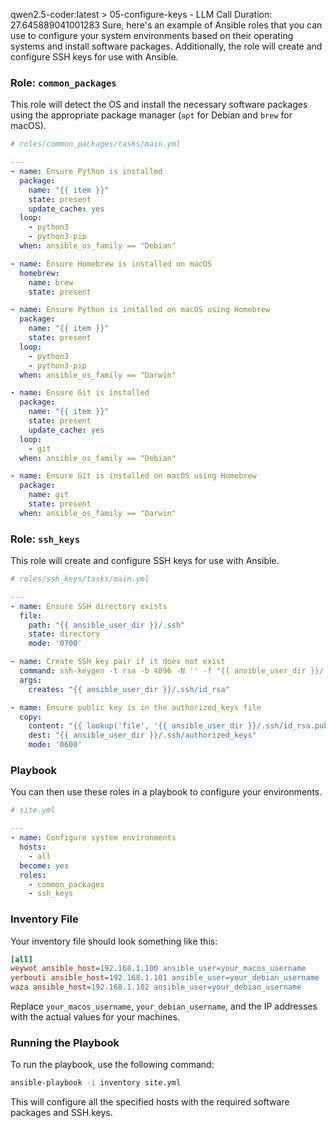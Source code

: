qwen2.5-coder:latest > 05-configure-keys - LLM Call Duration: 27.645889041001283
Sure, here's an example of Ansible roles that you can use to configure your system environments based on their operating systems and install software packages. Additionally, the role will create and configure SSH keys for use with Ansible.

### Role: `common_packages`

This role will detect the OS and install the necessary software packages using the appropriate package manager (`apt` for Debian and `brew` for macOS).

```yaml
# roles/common_packages/tasks/main.yml

---
- name: Ensure Python is installed
  package:
    name: "{{ item }}"
    state: present
    update_cache: yes
  loop:
    - python3
    - python3-pip
  when: ansible_os_family == "Debian"

- name: Ensure Homebrew is installed on macOS
  homebrew:
    name: brew
    state: present

- name: Ensure Python is installed on macOS using Homebrew
  package:
    name: "{{ item }}"
    state: present
  loop:
    - python3
    - python3-pip
  when: ansible_os_family == "Darwin"

- name: Ensure Git is installed
  package:
    name: "{{ item }}"
    state: present
    update_cache: yes
  loop:
    - git
  when: ansible_os_family == "Debian"

- name: Ensure Git is installed on macOS using Homebrew
  package:
    name: git
    state: present
  when: ansible_os_family == "Darwin"
```

### Role: `ssh_keys`

This role will create and configure SSH keys for use with Ansible.

```yaml
# roles/ssh_keys/tasks/main.yml

---
- name: Ensure SSH directory exists
  file:
    path: "{{ ansible_user_dir }}/.ssh"
    state: directory
    mode: '0700'

- name: Create SSH key pair if it does not exist
  command: ssh-keygen -t rsa -b 4096 -N '' -f "{{ ansible_user_dir }}/.ssh/id_rsa"
  args:
    creates: "{{ ansible_user_dir }}/.ssh/id_rsa"

- name: Ensure public key is in the authorized_keys file
  copy:
    content: "{{ lookup('file', '{{ ansible_user_dir }}/.ssh/id_rsa.pub') }}"
    dest: "{{ ansible_user_dir }}/.ssh/authorized_keys"
    mode: '0600'
```

### Playbook

You can then use these roles in a playbook to configure your environments.

```yaml
# site.yml

---
- name: Configure system environments
  hosts:
    - all
  become: yes
  roles:
    - common_packages
    - ssh_keys
```

### Inventory File

Your inventory file should look something like this:

```ini
[all]
weywot ansible_host=192.168.1.100 ansible_user=your_macos_username
yerbouti ansible_host=192.168.1.101 ansible_user=your_debian_username
waza ansible_host=192.168.1.102 ansible_user=your_debian_username
```

Replace `your_macos_username`, `your_debian_username`, and the IP addresses with the actual values for your machines.

### Running the Playbook

To run the playbook, use the following command:

```sh
ansible-playbook -i inventory site.yml
```

This will configure all the specified hosts with the required software packages and SSH keys.
